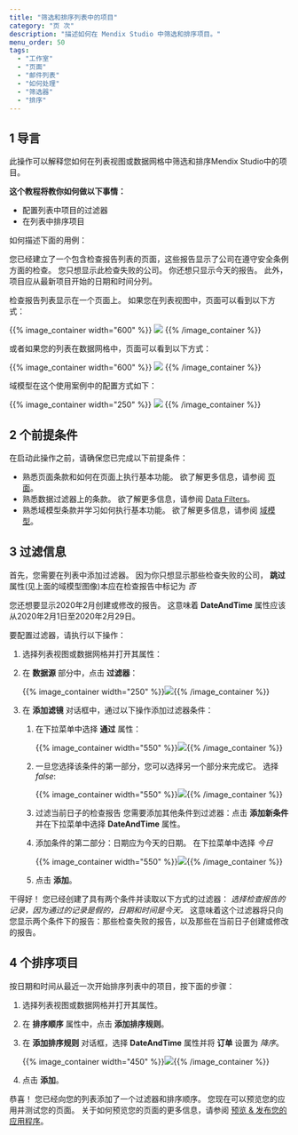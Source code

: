 ```yaml
---
title: "筛选和排序列表中的项目"
category: "页 次"
description: "描述如何在 Mendix Studio 中筛选和排序项目。"
menu_order: 50
tags:
  - "工作室"
  - "页面"
  - "邮件列表"
  - "如何处理"
  - "筛选器"
  - "排序"
---
```


## 1 导言

此操作可以解释您如何在列表视图或数据网格中筛选和排序Mendix Studio中的项目。

**这个教程将教你如何做以下事情：**

* 配置列表中项目的过滤器
* 在列表中排序项目

如何描述下面的用例：

您已经建立了一个包含检查报告列表的页面，这些报告显示了公司在遵守安全条例方面的检查。 您只想显示此检查失败的公司。 你还想只显示今天的报告。 此外，项目应从最新项目开始的日期和时间分列。

检查报告列表显示在一个页面上。 如果您在列表视图中，页面可以看到以下方式：

{{% image_container width="600" %}}
![](attachments/pages-how-to-filter-and-sort/list-view-example.png)
{{% /image_container %}}

或者如果您的列表在数据网格中，页面可以看到以下方式：

{{% image_container width="600" %}}
![](attachments/pages-how-to-filter-and-sort/page-example-data-grid.png)
{{% /image_container %}}

域模型在这个使用案例中的配置方式如下：

{{% image_container width="250" %}}
![](attachments/pages-how-to-filter-and-sort/domain-model.png)
{{% /image_container %}}

## 2 个前提条件

在启动此操作之前，请确保您已完成以下前提条件：

* 熟悉页面条款和如何在页面上执行基本功能。 欲了解更多信息，请参阅 [页面](/studio8/page-editor)。
* 熟悉数据过滤器上的条款。 欲了解更多信息，请参阅 [Data Filters](/studio8/data-filters)。
* 熟悉域模型条款并学习如何执行基本功能。 欲了解更多信息，请参阅 [域模型](/studio8/domain-models)。

## 3 过滤信息

首先，您需要在列表中添加过滤器。  因为你只想显示那些检查失败的公司， **跳过** 属性(见上面的域模型图像)本应在检查报告中标记为 *否*

您还想要显示2020年2月创建或修改的报告。 这意味着 **DateAndTime** 属性应该从2020年2月1日至2020年2月29日。

要配置过滤器，请执行以下操作：

1. 选择列表视图或数据网格并打开其属性：

2. 在 **数据源** 部分中，点击 **过滤器**：

    {{% image_container width="250" %}}![](attachments/pages-how-to-filter-and-sort/properties-filter.png){{% /image_container %}}

3. 在 **添加滤镜** 对话框中，通过以下操作添加过滤器条件：

    1. 在下拉菜单中选择 **通过** 属性：

        {{% image_container width="550" %}}![](attachments/pages-how-to-filter-and-sort/add-filter-select-attribute.png){{% /image_container %}}

    2. 一旦您选择该条件的第一部分，您可以选择另一个部分来完成它。 选择 *false*:

        {{% image_container width="550" %}}![](attachments/pages-how-to-filter-and-sort/add-filter-condition.png){{% /image_container %}}

    3. 过滤当前日子的检查报告 您需要添加其他条件到过滤器：点击 **添加新条件** 并在下拉菜单中选择 **DateAndTime** 属性。

    4. 添加条件的第二部分：日期应为今天的日期。 在下拉菜单中选择 *今日*

        {{% image_container width="550" %}}![](attachments/pages-how-to-filter-and-sort/filter-date-and-time.png){{% /image_container %}}

    5. 点击 **添加**。

干得好！ 您已经创建了具有两个条件并读取以下方式的过滤器： *选择检查报告的记录，因为通过的记录是假的，日期和时间是今天。* 这意味着这个过滤器将只向您显示两个条件下的报告：那些检查失败的报告，以及那些在当前日子创建或修改的报告。

## 4 个排序项目

按日期和时间从最近一次开始排序列表中的项目，按下面的步骤：

1. 选择列表视图或数据网格并打开其属性。

2. 在 **排序顺序** 属性中，点击 **添加排序规则**。

3. 在 **添加排序规则** 对话框，选择 **DateAndTime** 属性并将 **订单** 设置为 *降序*。

    {{% image_container width="450" %}}![](attachments/pages-how-to-filter-and-sort/add-sorting-rule.png){{% /image_container %}}

4. 点击 **添加**。

恭喜！ 您已经向您的列表添加了一个过滤器和排序顺序。 您现在可以预览您的应用并测试您的页面。 关于如何预览您的页面的更多信息，请参阅 [预览 & 发布您的应用程序](/studio8/publishing-app)。